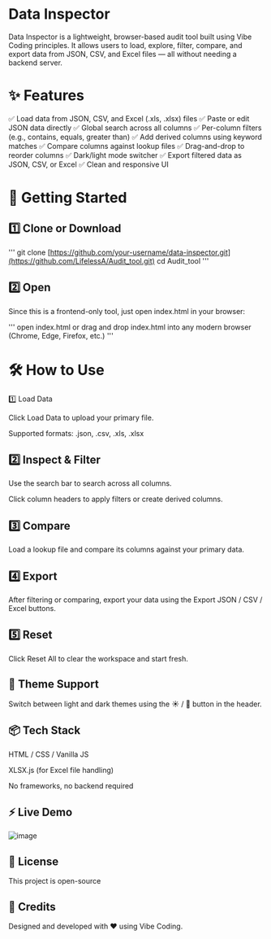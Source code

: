 # Data Inspector
Data Inspector is a lightweight, browser-based audit tool built using Vibe Coding principles. It allows users to load, explore, filter, compare, and export data from JSON, CSV, and Excel files — all without needing a backend server.


# ✨ Features
✅ Load data from JSON, CSV, and Excel (.xls, .xlsx) files
✅ Paste or edit JSON data directly
✅ Global search across all columns
✅ Per-column filters (e.g., contains, equals, greater than)
✅ Add derived columns using keyword matches
✅ Compare columns against lookup files
✅ Drag-and-drop to reorder columns
✅ Dark/light mode switcher
✅ Export filtered data as JSON, CSV, or Excel
✅ Clean and responsive UI

# 🚀 Getting Started
## 1️⃣ Clone or Download
'''
git clone [https://github.com/your-username/data-inspector.git](https://github.com/LifelessA/Audit_tool.git)
cd Audit_tool
'''
## 2️⃣ Open
Since this is a frontend-only tool, just open index.html in your browser:


''' 
open index.html
or
drag and drop index.html into any modern browser (Chrome, Edge, Firefox, etc.)
'''

# 🛠 How to Use
1️⃣ Load Data

Click Load Data to upload your primary file.

Supported formats: .json, .csv, .xls, .xlsx

## 2️⃣ Inspect & Filter

Use the search bar to search across all columns.

Click column headers to apply filters or create derived columns.

## 3️⃣ Compare

Load a lookup file and compare its columns against your primary data.

## 4️⃣ Export

After filtering or comparing, export your data using the Export JSON / CSV / Excel buttons.

## 5️⃣ Reset

Click Reset All to clear the workspace and start fresh.

## 🌙 Theme Support
Switch between light and dark themes using the ☀️ / 🌙 button in the header.

## 📦 Tech Stack
HTML / CSS / Vanilla JS

XLSX.js (for Excel file handling)

No frameworks, no backend required

## ⚡ Live Demo
![image](https://github.com/user-attachments/assets/e424ce49-21eb-45cc-8838-fba2f1b99a26)


## 📝 License
This project is open-source

## 🙌 Credits
Designed and developed with ❤️ using Vibe Coding.
